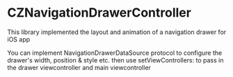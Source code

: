 # CZNavigationDrawerController
 This library implemented the layout and animation of a navigation drawer for iOS app

 You can implement NavigationDrawerDataSource protocol to configure the drawer's width, position & style etc.
 then use setViewControllers: to pass in the drawer viewcontroller and main viewcontroller
